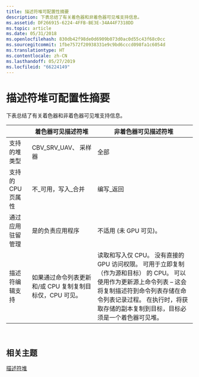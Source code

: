```yaml
---
title: 描述符堆可配置性摘要
description: 下表总结了有关着色器和非着色器可见堆支持信息。
ms.assetid: DF266915-6224-4FFB-BE3E-34A44F7318DD
ms.topic: article
ms.date: 05/31/2018
ms.openlocfilehash: 830db42f98de0d6909b073d0ac0d55c43f68c0cc
ms.sourcegitcommit: 1fbe7572f20938331e9c9bd6cccd098fa1c6054d
ms.translationtype: HT
ms.contentlocale: zh-CN
ms.lasthandoff: 05/27/2019
ms.locfileid: "66224149"
---
```

# <a name="descriptor-heap-configurability-summary"></a>描述符堆可配置性摘要

下表总结了有关着色器和非着色器可见堆支持信息。



|                               | 着色器可见描述符堆                                                 | 非着色器可见描述符堆                                                                                                                                                                                                                                                                                                                                  |
|-------------------------------|--------------------------------------------------------------------------------|---------------------------------------------------------------------------------------------------------------------------------------------------------------------------------------------------------------------------------------------------------------------------------------------------------------------------------------------------------------------|
| 支持的堆类型          | CBV\_SRV\_UAV、 采样器                                                         | 全部                                                                                                                                                                                                                                                                                                                                                                 |
| 支持的 CPU 页属性 | 不\_可用，写入\_合并                                                 | 编写\_返回                                                                                                                                                                                                                                                                                                                                                         |
| 通过应用驻留管理   | 是的负责应用程序                                                           | 不适用 (未 GPU 可见)。                                                                                                                                                                                                                                                                                                                                   |
| 描述符编辑支持       | 如果通过命令列表更新和/或 CPU 复制复制目标仅，CPU 可见。 | 读取和写入仅 CPU。 没有直接的 GPU 访问权限。 可用于立即复制 （作为源和目标） 的 CPU。 可以使用作为更新源上命令列表 – 这会将复制描述符到命令列表存储在命令列表记录过程。 在执行时，将获取存储的副本复制到目标，目标必须是一个着色器可见堆。 |



 

## <a name="related-topics"></a>相关主题

<dl> <dt>

[描述符堆](descriptor-heaps.md)
</dt> </dl>

 

 




